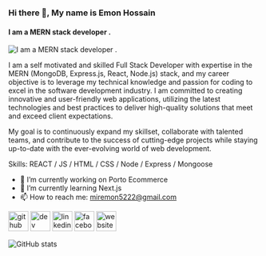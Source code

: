 ### Hi there 👋, My name is Emon Hossain 
#### I am a MERN stack developer .
![I am a MERN stack developer .](https://media.licdn.com/dms/image/D4D16AQEh0RKLi8XdpQ/profile-displaybackgroundimage-shrink_350_1400/0/1698761260944?e=1718841600&v=beta&t=dynr-4UGgHRmr4ykqoOv16xIvK196lSHHbceX_BxUXo)

I am a self motivated and skilled Full Stack Developer with expertise in the MERN (MongoDB, Express.js, React, Node.js) stack, and my career objective is to leverage my technical knowledge and passion for coding to excel in the software development industry. I am committed to creating innovative and user-friendly web applications, utilizing the latest technologies and best practices to deliver high-quality solutions that meet and exceed client expectations.

My goal is to continuously expand my skillset, collaborate with talented teams, and contribute to the success of cutting-edge projects while staying up-to-date with the ever-evolving world of web development.

Skills:  REACT / JS / HTML / CSS / Node / Express / Mongoose 

- 🔭 I’m currently working on Porto  Ecommerce  
- 🌱 I’m currently learning Next.js 
- 📫 How to reach me: miremon5222@gmail.com 


[<img src='https://cdn.jsdelivr.net/npm/simple-icons@3.0.1/icons/github.svg' alt='github' height='40'>](https://github.com/emondewan00)  [<img src='https://cdn.jsdelivr.net/npm/simple-icons@3.0.1/icons/dev-dot-to.svg' alt='dev' height='40'>](https://dev.to/emondewan00)  [<img src='https://cdn.jsdelivr.net/npm/simple-icons@3.0.1/icons/linkedin.svg' alt='linkedin' height='40'>](https://www.linkedin.com/in/dewan-mohammad-emon/)  [<img src='https://cdn.jsdelivr.net/npm/simple-icons@3.0.1/icons/facebook.svg' alt='facebook' height='40'>](https://www.facebook.com/dewanmohammademon)  [<img src='https://cdn.jsdelivr.net/npm/simple-icons@3.0.1/icons/icloud.svg' alt='website' height='40'>](https://dewanemon.netlify.app/)  

![GitHub stats](https://github-readme-stats.vercel.app/api?username=emondewan00&show_icons=true)  

